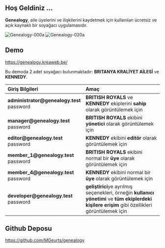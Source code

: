 ## Hoş Geldiniz ...

**Genealogy**, aile üyelerini ve ilişkilerini kaydetmek için kullanılan ücretsiz ve açık kaynaklı bir soyağacı uygulamasıdır.

<img src="img/help/genealogy-000a.webp" class="rounded" alt="Genealogy-000a">
<img src="img/help/genealogy-020a.webp" class="rounded" alt="Genealogy-020a">

## Demo

<a href="https://genealogy.kreaweb.be/" target="_blank">https://genealogy.kreaweb.be/</a>

Bu demoda 2 adet soyağacı bulunmaktadır: **BRITANYA KRALİYET AİLESİ** ve **KENNEDY**.

<table>
    <thead>
        <tr>
            <th style="text-align:left">Giriş Bilgileri</th>
            <th style="text-align:left">Amaç</th>
        </tr>
    </thead>
    <tbody>
        <tr>
            <td><b>administrator@genealogy.test</b><br/>password</td>
            <td><b>BRITISH ROYALS</b> ve <b>KENNEDY</b> ekiplerini <b>sahip</b> olarak görüntülemek için</td>
        </tr>
        <tr>
            <td><b>manager@genealogy.test</b><br/>password</td>
            <td><b>BRITISH ROYALS</b> ekibini <b>yönetici</b> olarak görüntülemek için</td>
        </tr>
        <tr>
            <td><b>editor@genealogy.test</b><br/>password</td>
            <td><b>KENNEDY</b> ekibini <b>editör</b> olarak görüntülemek için</td>
        </tr>
        <tr>
            <td><b>member_1@genealogy.test</b><br/>password</td>
            <td><b>BRITISH ROYALS</b> ekibini normal bir <b>üye</b> olarak görüntülemek için</td>
        </tr>
        <tr>
            <td><b>member_4@genealogy.test</b><br/>password</td>
            <td><b>KENNEDY</b> ekibini normal bir <b>üye</b> olarak görüntülemek için</td>
        </tr>
        <tr>
            <td><b>developer@genealogy.test</b><br/>password</td>
            <td><b>geliştirici</b>ye ayrılmış seçenekleri, örneğin <b>kullanıcı yönetimi</b> ve <b>tüm ekiplerdeki kişilere erişim</b> gibi özellikleri görüntülemek için</td>
        </tr>
    </tbody>
</table>

## Github Deposu

<a href="https://github.com/MGeurts/genealogy/" target="_blank">https://github.com/MGeurts/genealogy</a>
